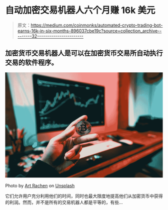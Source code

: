 # 自动加密交易机器人六个月赚 16k 美元

> 原文：<https://medium.com/coinmonks/automated-crypto-trading-bot-earns-16k-in-six-months-896037cbe19c?source=collection_archive---------32----------------------->

## 加密货币交易机器人是可以在加密货币交易所自动执行交易的软件程序。

![](img/7b060a2b0dc6923a9bcaf799e33fe80d.png)

Photo by [Art Rachen](https://unsplash.com/@artrachen?utm_source=medium&utm_medium=referral) on [Unsplash](https://unsplash.com?utm_source=medium&utm_medium=referral)

它们允许用户充分利用他们的时间，同时也最大限度地提高他们从加密货币中获得的利润。然而，并不是所有的交易机器人都是平等的，有些…